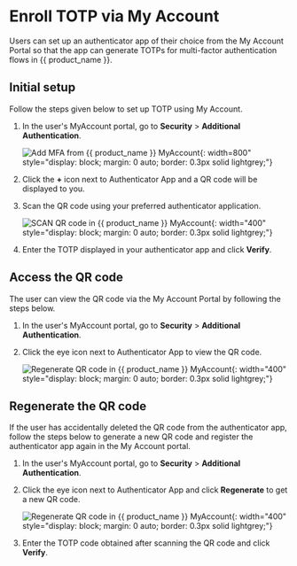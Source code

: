 # Enroll TOTP via My Account

Users can set up an authenticator app of their choice from the My Account Portal so that the app can generate TOTPs for multi-factor authentication flows in {{ product_name }}.

## Initial setup

Follow the steps given below to set up TOTP using My Account.

1. In the user's MyAccount portal, go to **Security** > **Additional Authentication**.

    ![Add MFA from {{ product_name }} MyAccount]({{base_path}}/assets/img/guides/mfa/totp/view-mfa-via-myaccount.png){: width=800" style="display: block; margin: 0 auto; border: 0.3px solid lightgrey;"}

2. Click the **+** icon next to Authenticator App and a QR code will be displayed to you.

3. Scan the QR code using your preferred authenticator application.

    ![SCAN QR code in {{ product_name }} MyAccount]({{base_path}}/assets/img/guides/mfa/totp/scan-qr-code-via-myaccount.png){: width="400" style="display: block; margin: 0 auto; border: 0.3px solid lightgrey;"}

4. Enter the TOTP displayed in your authenticator app and click **Verify**.

## Access the QR code

The user can view the QR code via the My Account Portal by following the steps below.

1. In the user's MyAccount portal, go to **Security** > **Additional Authentication**.

2. Click the eye icon next to Authenticator App to view the QR code.

    ![Regenerate QR code in {{ product_name }} MyAccount]({{base_path}}/assets/img/guides/mfa/totp/regenerate-qr-codes.png){: width="400" style="display: block; margin: 0 auto; border: 0.3px solid lightgrey;"}

## Regenerate the QR code

If the user has accidentally deleted the QR code from the authenticator app, follow the steps below to generate a new QR code and register the authenticator app again in the My Account portal.

1. In the user's MyAccount portal, go to **Security** > **Additional Authentication**.

2. Click the eye icon next to Authenticator App and click **Regenerate** to get a new QR code.

    ![Regenerate QR code in {{ product_name }} MyAccount]({{base_path}}/assets/img/guides/mfa/totp/regenerate-qr-codes.png){: width="400" style="display: block; margin: 0 auto; border: 0.3px solid lightgrey;"}

3. Enter the TOTP code obtained after scanning the QR code and click **Verify**.




